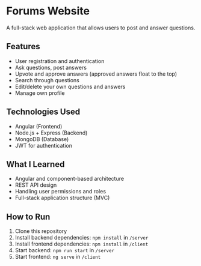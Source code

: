 # Forums Website

A full-stack web application that allows users to post and answer questions.

## Features
- User registration and authentication
- Ask questions, post answers
- Upvote and approve answers (approved answers float to the top)
- Search through questions
- Edit/delete your own questions and answers
- Manage own profile

## Technologies Used
- Angular (Frontend)
- Node.js + Express (Backend)
- MongoDB (Database)
- JWT for authentication

## What I Learned
- Angular and component-based architecture
- REST API design
- Handling user permissions and roles
- Full-stack application structure (MVC)

## How to Run
1. Clone this repository
2. Install backend dependencies: `npm install` in `/server`
3. Install frontend dependencies: `npm install` in `/client`
4. Start backend: `npm run start` in `/server`
5. Start frontend: `ng serve` in `/client`
